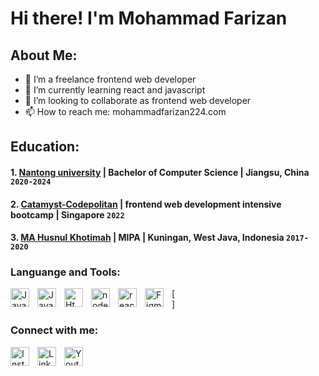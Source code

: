 # Hi there! I'm Mohammad Farizan
## About Me:
- 🔭 I’m a freelance frontend web developer
- 🌱 I’m currently learning react and javascript
- 👯 I’m looking to collaborate as frontend web developer
- 📫 How to reach me: mohammadfarizan224.com
## Education:
#### 1. [Nantong university](https://en.ntu.edu.cn/) | Bachelor of Computer Science | Jiangsu, China `2020-2024`
#### 2. [Catamyst-Codepolitan](https://program.codepolitan.com/catamyst/) | frontend web development intensive bootcamp | Singapore `2022`
#### 3. [MA Husnul Khotimah](https://mahusnulkhotimah.sch.id/) | MIPA | Kuningan, West Java, Indonesia `2017-2020`

### Languange and Tools:
[<img align="left" alt="Java" width="30px" src="https://cdn4.iconfinder.com/data/icons/logos-and-brands/512/181_Java_logo_logos-256.png" style="padding-right:10px;" />
<img align="left" alt="Javascript" width="30px" src="https://cdn2.iconfinder.com/data/icons/designer-skills/128/code-programming-javascript-software-develop-command-language-256.png" style="padding-right:10px;" />
<img align="left" alt="Html" width="30px" src="https://cdn1.iconfinder.com/data/icons/logotypes/32/badge-html-5-256.png" style="padding-right:10px;" />
<img align="left" alt="nodejs" width="30px" src="https://cdn4.iconfinder.com/data/icons/logos-3/456/nodejs-new-pantone-black-256.png" style="padding-right:10px;" />
<img align="left" alt="react" width="30px" src="https://cdn1.iconfinder.com/data/icons/unicons-line-vol-5/24/react-256.png" style="padding-right:10px;" />
<img align="left" alt="Figma" width="30px" src="https://cdn4.iconfinder.com/data/icons/logos-brands-in-colors/3000/figma-logo-256.png" style="padding-right:10px;" />
<br />]
### Connect with me:
[<img align="left" alt="Instagram" width="30px" src="https://cdn2.iconfinder.com/data/icons/social-media-applications/64/social_media_applications_3-instagram-256.png" style="padding-right:10px;" />](https://instagram.com/_farizan_?igshid=YmMyMTA2M2Y=)
&nbsp;&nbsp;
[<img align="left" alt="LinkedIn" width="30px" src="https://cdn1.iconfinder.com/data/icons/logotypes/32/square-linkedin-256.png" style="padding-right:10px;" />](https://www.linkedin.com/in/mohammad-farizan-008350214)
&nbsp;&nbsp;
[<img align="left" alt="Youtube" width="30px" src="https://cdn1.iconfinder.com/data/icons/logotypes/32/youtube-256.png" style="padding-right:10px;" />](https://youtube.com/channel/UCHovSgQPrW9m4AsTt6PVlJw)
